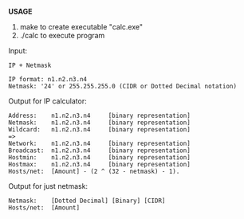 **USAGE**

1. make to create executable "calc.exe"
2. ./calc to execute program

Input:

	IP + Netmask

	IP format: n1.n2.n3.n4
	Netmask: '24' or 255.255.255.0 (CIDR or Dotted Decimal notation)

Output for IP calculator:

	Address:	n1.n2.n3.n4		[binary representation]
	Netmask:	n1.n2.n3.n4		[binary representation]
	Wildcard:	n1.n2.n3.n4		[binary representation]
	=>
	Network:	n1.n2.n3.n4		[binary representation]
	Broadcast:	n1.n2.n3.n4		[binary representation]
	Hostmin:	n1.n2.n3.n4		[binary representation]
	Hostmax:	n1.n2.n3.n4		[binary representation]
	Hosts/net:	[Amount] - (2 ^ (32 - netmask) - 1).

Output for just netmask:

	Netmask:	[Dotted Decimal] [Binary] [CIDR]
	Hosts/net:	[Amount]
